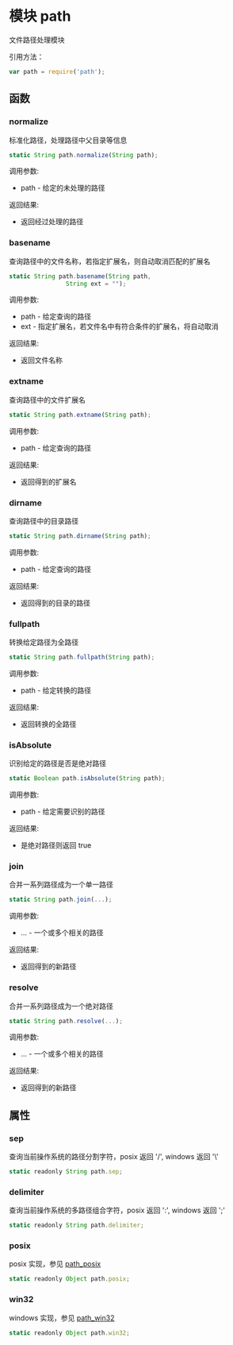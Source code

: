 # 模块 path
文件路径处理模块

引用方法：
```JavaScript
var path = require('path');
```
## 函数
        
### normalize
标准化路径，处理路径中父目录等信息
```JavaScript
static String path.normalize(String path);
```

调用参数:
* path - 给定的未处理的路径

返回结果:
* 返回经过处理的路径

### basename
查询路径中的文件名称，若指定扩展名，则自动取消匹配的扩展名
```JavaScript
static String path.basename(String path,
                String ext = "");
```

调用参数:
* path - 给定查询的路径
* ext - 指定扩展名，若文件名中有符合条件的扩展名，将自动取消

返回结果:
* 返回文件名称

### extname
查询路径中的文件扩展名
```JavaScript
static String path.extname(String path);
```

调用参数:
* path - 给定查询的路径

返回结果:
* 返回得到的扩展名

### dirname
查询路径中的目录路径
```JavaScript
static String path.dirname(String path);
```

调用参数:
* path - 给定查询的路径

返回结果:
* 返回得到的目录的路径

### fullpath
转换给定路径为全路径
```JavaScript
static String path.fullpath(String path);
```

调用参数:
* path - 给定转换的路径

返回结果:
* 返回转换的全路径

### isAbsolute
识别给定的路径是否是绝对路径
```JavaScript
static Boolean path.isAbsolute(String path);
```

调用参数:
* path - 给定需要识别的路径

返回结果:
* 是绝对路径则返回 true

### join
合并一系列路径成为一个单一路径
```JavaScript
static String path.join(...);
```

调用参数:
* ... - 一个或多个相关的路径

返回结果:
* 返回得到的新路径

### resolve
合并一系列路径成为一个绝对路径
```JavaScript
static String path.resolve(...);
```

调用参数:
* ... - 一个或多个相关的路径

返回结果:
* 返回得到的新路径

## 属性
        
### sep
查询当前操作系统的路径分割字符，posix 返回 '/', windows 返回  '\\'
```JavaScript
static readonly String path.sep;
```

### delimiter
查询当前操作系统的多路径组合字符，posix 返回 ':', windows 返回  ';'
```JavaScript
static readonly String path.delimiter;
```

### posix
posix 实现，参见 [path_posix](/docs/manual/module/ifs/path_posix.md.html)
```JavaScript
static readonly Object path.posix;
```

### win32
windows 实现，参见 [path_win32](/docs/manual/module/ifs/path_win32.md.html)
```JavaScript
static readonly Object path.win32;
```

